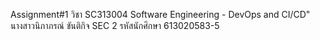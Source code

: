 Assignment#1 วิชา SC313004 Software Engineering - DevOps and CI/CD"
นางสาวนิภาภรณ์ ขันติกิจ SEC 2 รหัสนักศึกษา 613020583-5